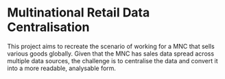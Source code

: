 # Multinational Retail Data Centralisation

This project aims to recreate the scenario of working for a MNC that sells various goods globally. Given that the MNC has sales data spread across multiple data sources, the challenge is to centralise the data and convert it into a more readable, analysable form.